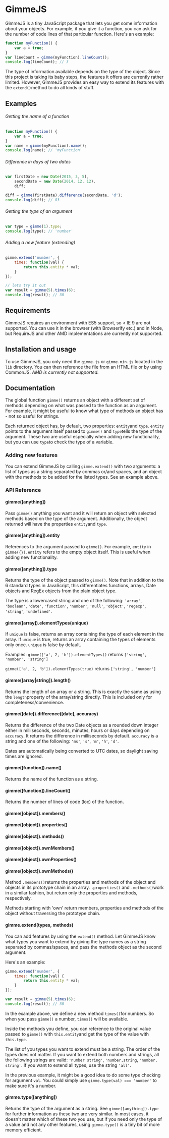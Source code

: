 # GimmeJS

GimmeJS is a tiny JavaScript package that lets you get some information about your objects. For example, if you give it a function, you can ask for the number of code lines of that particular function. Here's an example:

```js
function myFunction() {
	var a = true;
}
var lineCount = gimme(myFunction).lineCount();
console.log(lineCount); // 3
```

The type of information available depends on the type of the object. Since this project is taking its baby steps, the features it offers are currently rather limited. However, GimmeJS provides an easy way to extend its features with the `extend()`method to do all kinds of stuff.

## Examples
###### Getting the name of a function
```js
function myFunction() {
	var a = true;
}
var name = gimme(myFunction).name();
console.log(name); // 'myFunction'
```

###### Difference in days of two dates
```js
var firstDate = new Date(2015, 3, 5),
	secondDate = new Date(2014, 12, 12),
	diff;

diff = gimme(firstDate).difference(secondDate, 'd');
console.log(diff); // 83
```

###### Getting the type of an argument
```js
var type = gimme(1).type;
console.log(type); // 'number'
```

###### Adding a new feature (extending)
```js
gimme.extend('number', {
	times: function(val) {
		return this.entity * val;
	}
});

// lets try it out
var result = gimme(5).times(6);
console.log(result); // 30
```

## Requirements
GimmeJS requires an environment with ES5 support, so < IE 9 are not supported. You can use it in the browser (with Browserify etc.) and in Node, but RequireJS and other AMD implementations are currently not supported.

## Installation and usage
To use GimmeJS, you only need the `gimme.js` or `gimme.min.js` located in the `lib` directory. You can then reference the file from an HTML file or by using CommonJS. *AMD is currently not supported.*

## Documentation
The global function `gimme()` returns an object with a different set of methods depending on what was passed to the function as an argument. For example, it might be useful to know what type of methods an object has - not so useful for strings.

Each returned object has, by default, two properties: `entity`and `type`. `entity` points to the argument itself passed to `gimme()` and `type`tells the type of the argument. These two are useful especially when adding new functionality, but you can use `type`to check the type of a variable.

### Adding new features
You can extend GimmeJS by calling `gimme.extend()` with two arguments: a list of types as a string separated by commas or/and spaces, and an object with the methods to be added for the listed types. See an example above. 

### API Reference
#### gimme([anything])
Pass `gimme()` anything you want and it will return an object with selected methods based on the type of the argument. Additionally, the object returned will have the properties `entity`and `type`.

#### gimme([anything]).entity
References to the argument passed to `gimme()`. For example, `entity` in `gimme({}).entity` refers to the empty object itself. This is useful when adding new functionality.

#### gimme([anything]).type
Returns the type of the object passed to `gimme()`. Note that in addition to the 6 standard types in JavaScript, this differentiates functions, arrays, Date objects and RegEx objects from the plain object type.

The type is a lowercased string and one of the following: `'array'`, `'boolean'`, `'date'`, `'function'`, `'number'`, `'null'`, `'object'`, `'regexp'`, `'string'`, `'undefined'`.

#### gimme([array]).elementTypes(unique)
If `unique` is false, returns an array containing the type of each element in the array. If `unique` is true, returns an array containing the types of elements only once. `unique` is false by default.

Examples: 
`gimme(['a', 2, 'b']).elementTypes()` returns `['string', 'number', 'string']`

`gimme(['a', 2, 'b']).elementTypes(true)` returns `['string', 'number']`

#### gimme([array|string]).length()
Returns the length of an array or a string. This is exactly the same as using the `length`property of the array/string directly. This is included only for completeness/convenience.

#### gimme([date]).difference([date], accuracy)
Returns the difference of the two Date objects as a rounded down integer either in milliseconds, seconds, minutes, hours or days depending on `accuracy`. It returns the difference in milliseconds by default. `accuracy` is a string and one of the following: `'ms'`, `'s'`, `'m'`, `'h'`, `'d'`.

Dates are automatically being converted to UTC dates, so daylight saving times are ignored.

#### gimme([function]).name()
Returns the name of the function as a string.

#### gimme([function]).lineCount()
Returns the number of lines of code (loc) of the function.

#### gimme([object]).members()
#### gimme([object]).properties()
#### gimme([object]).methods()
#### gimme([object]).ownMembers()
#### gimme([object]).ownProperties()
#### gimme([object]).ownMethods()
Method `.members()`returns the properties and methods of the object and objects in its prototype chain in an array. `.properties()` and `.methods()`work in a similar fashion, but return only the properties and methods, respectively.

Methods starting with 'own' return members, properties and methods of the object without traversing the prototype chain.


#### gimme.extend(types, methods)
You can add features by using the `extend()` method. Let GimmeJS know what types you want to extend by giving the type names as a string separated by commas/spaces, and pass the methods object as the second argument.

Here's an example:

```js
gimme.extend('number', {
	times: function(val) {
		return this.entity * val;
	}
});

var result = gimme(5).times(6);
console.log(result); // 30
```

In the example above, we define a new method `times()`for numbers. So when you pass `gimme()` a number, `times()` will be available.

Inside the methods you define, you can reference to the original value passed to `gimme()` with `this.entity`and get the type of the value with `this.type`.

The list of you types you want to extend must be a string. The order of the types does not matter. If you want to extend both numbers and strings, all the following strings are valid: `'number string'`, `'number,string`, `'number, string'`. If you want to extend all types, use the string `'all'`.

In the previous example, it might be a good idea to do some type checking for argument `val`. You could simply use `gimme.type(val) === 'number'` to make sure it's a number.

#### gimme.type([anything])
Returns the type of the argument as a string. See `gimme([anything]).type` for further information as these two are very similar. In most cases, it doesn't matter which of these two you use, but if you need only the type of a value and not any other features, using `gimme.type()` is a tiny bit of more memory efficient.